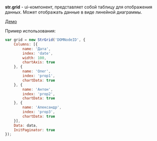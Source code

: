 **str.grid** - ui-компонент, представляет собой таблицу для отображения данных. Может отображать данные в виде линейной диаграммы. 

[Демо](http://shaidulint.github.io/Day_22_Grid/index.html)

Пример использования:
```js
var grid = new StrGrid('DOMNodeID', {
    Columns: [{
        name: 'Дата',
        index: 'date',
        width: 100,
        chartAxis: true
    }, {
        name: 'Олег',
        index: 'prop1',
        chartData: true
    }, {
        name: 'Антон',
        index: 'prop2',
        chartData: true
    }, {
        name: 'Александр',
        index: 'prop3',
        chartData: true
    }],
    Data: data,
    InitPaginator: true
});
```
